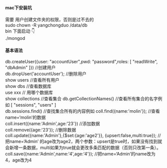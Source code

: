 #### mac下安装坑  
需要 用户创建文件夹的权限，否则是过不去的  
sudo chown -R yangchongduo /data/db  
bin 下面启动 👇  
./mongod   
#### 基本语法
db.createUser({user: "accountUser",pwd: "password",roles: [ "readWrite", "dbAdmin" ]}) //创建用户  
db.dropUser('accountUser'); //删除用户  
show users //查看所有用户  
show dbs  //查看数据库  
use xxx // 用哪个数据库  
show collections //查看集合
db.getCollectionNames() //查看所有集合的名字例如 [ "sessions", "users" ]    
db.sessions.find() //查找集合所有的内容例如
coll.find({name:'molin'}); //查看name=‘molin’的数据  
coll.insert({name:'Admin',age:'23'}) //添加数据  
coll.remove({age:'23'}); //删除数据  
coll.update({name:'Admin'},{$set:{age:'age2'}},  {upsert:false,multi:true}); //把name=‘Admin’ 的age改为age2，两个参数：upsert是true时，如果没有找到就会新增一条数据，multi如果为true就会更改多条匹配的数据（否则只改第一条）。   
coll.save({name:'Admin',name:'4',age:'4'}); //把name=‘Admin’的name改为4，age改为4  
